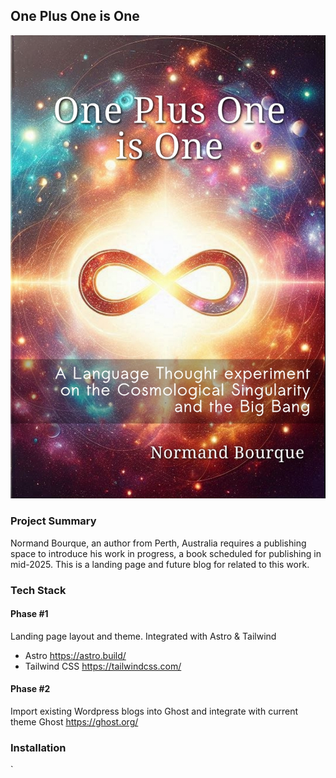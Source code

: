 ## One Plus One is One

![Book Cover Image](https://github.com/wunluv/oneplusone/blob/main/public/cover-2.jpeg?raw=true)


### Project Summary

Normand Bourque, an author from Perth, Australia requires a publishing space to introduce his work in progress,
a book scheduled for publishing in mid-2025. This is a landing page and future blog for related to this work.

### Tech Stack
#### Phase #1
Landing page layout and theme. Integrated with Astro & Tailwind
- Astro https://astro.build/
- Tailwind CSS https://tailwindcss.com/

#### Phase #2
Import existing Wordpress blogs into Ghost and integrate with current theme
Ghost https://ghost.org/


### Installation

`

